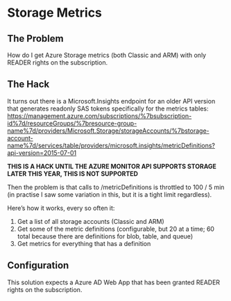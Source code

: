 # Storage Metrics

## The Problem
How do I get Azure Storage metrics (both Classic and ARM) with only READER rights on the subscription.

## The Hack
It turns out there is a Microsoft.Insights endpoint for an older API version that generates readonly SAS tokens specifically for the metrics tables:
https://management.azure.com/subscriptions/%7bsubscription-id%7d/resourceGroups/%7bresource-group-name%7d/providers/Microsoft.Storage/storageAccounts/%7bstorage-account-name%7d/services/table/providers/microsoft.insights/metricDefinitions?api-version=2015-07-01

**THIS IS A HACK UNTIL THE AZURE MONITOR API SUPPORTS STORAGE LATER THIS YEAR, THIS IS NOT SUPPORTED**

Then the problem is that calls to /metricDefinitions is throttled to 100 / 5 min (in practise I saw some variation in this, but it is a tight limit regardless).

Here’s how it works, every so often it:

1. Get a list of all storage accounts (Classic and ARM)
2. Get some of the metric definitions (configurable, but 20 at a time; 60 total because there are definitions for blob, table, and queue)
3. Get metrics for everything that has a definition

## Configuration
This solution expects a Azure AD Web App that has been granted READER rights on the subscription. 
